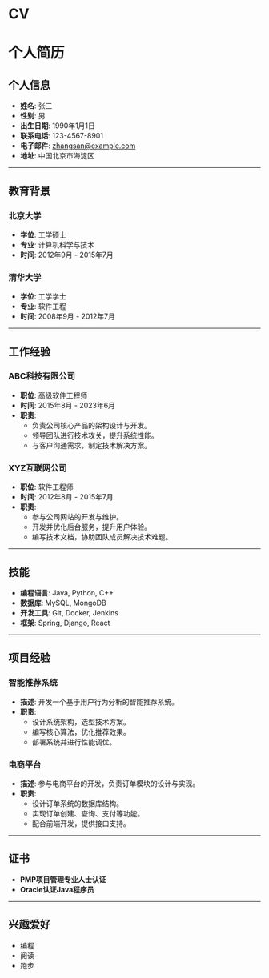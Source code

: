 # CV
# 个人简历

## 个人信息

- **姓名**: 张三
- **性别**: 男
- **出生日期**: 1990年1月1日
- **联系电话**: 123-4567-8901
- **电子邮件**: zhangsan@example.com
- **地址**: 中国北京市海淀区

---

## 教育背景

### 北京大学
- **学位**: 工学硕士
- **专业**: 计算机科学与技术
- **时间**: 2012年9月 - 2015年7月

### 清华大学
- **学位**: 工学学士
- **专业**: 软件工程
- **时间**: 2008年9月 - 2012年7月

---

## 工作经验

### ABC科技有限公司
- **职位**: 高级软件工程师
- **时间**: 2015年8月 - 2023年6月
- **职责**:
  - 负责公司核心产品的架构设计与开发。
  - 领导团队进行技术攻关，提升系统性能。
  - 与客户沟通需求，制定技术解决方案。

### XYZ互联网公司
- **职位**: 软件工程师
- **时间**: 2012年8月 - 2015年7月
- **职责**:
  - 参与公司网站的开发与维护。
  - 开发并优化后台服务，提升用户体验。
  - 编写技术文档，协助团队成员解决技术难题。

---

## 技能

- **编程语言**: Java, Python, C++
- **数据库**: MySQL, MongoDB
- **开发工具**: Git, Docker, Jenkins
- **框架**: Spring, Django, React

---

## 项目经验

### 智能推荐系统
- **描述**: 开发一个基于用户行为分析的智能推荐系统。
- **职责**:
  - 设计系统架构，选型技术方案。
  - 编写核心算法，优化推荐效果。
  - 部署系统并进行性能调优。

### 电商平台
- **描述**: 参与电商平台的开发，负责订单模块的设计与实现。
- **职责**:
  - 设计订单系统的数据库结构。
  - 实现订单创建、查询、支付等功能。
  - 配合前端开发，提供接口支持。

---

## 证书

- **PMP项目管理专业人士认证**
- **Oracle认证Java程序员**

---

## 兴趣爱好

- 编程
- 阅读
- 跑步
